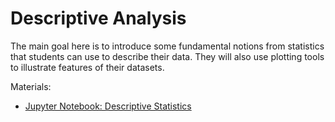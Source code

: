 # Descriptive Analysis

The main goal here is to introduce some fundamental notions from statistics that students can use to describe their data. They will also use plotting tools to illustrate features of their datasets.

Materials:
- [Jupyter Notebook: Descriptive Statistics](descriptive_stats.ipynb)

